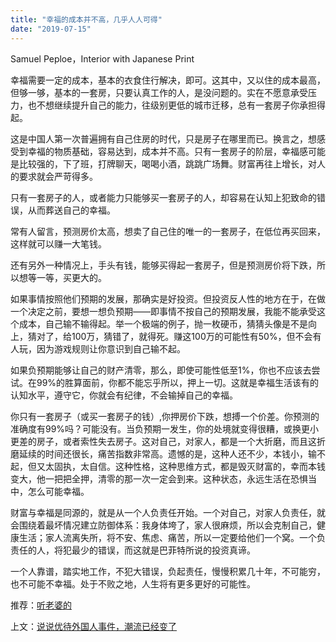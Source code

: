 ```yaml
---
title: "幸福的成本并不高，几乎人人可得"
date: "2019-07-15"
---
```


 Samuel Peploe，Interior with Japanese Print

幸福需要一定的成本，基本的衣食住行解决，即可。这其中，又以住的成本最高，但够一够，基本的一套房，只要认真工作的人，是没问题的。实在不愿意承受压力，也不想继续提升自己的能力，往级别更低的城市迁移，总有一套房子你承担得起。

这是中国人第一次普遍拥有自己住房的时代，只是房子在哪里而已。换言之，想感受到幸福的物质基础，容易达到，成本并不高。只有一套房子的阶层，幸福感可能是比较强的，下了班，打牌聊天，喝喝小酒，跳跳广场舞。财富再往上增长，对人的要求就会严苛得多。

只有一套房子的人，或者能力只能够买一套房子的人，却容易在认知上犯致命的错误，从而葬送自己的幸福。

常有人留言，预测房价太高，想卖了自己住的唯一的一套房子，在低位再买回来，这样就可以赚一大笔钱。

还有另外一种情况上，手头有钱，能够买得起一套房子，但是预测房价将下跌，所以想等一等，买更大的。

如果事情按照他们预期的发展，那确实是好投资。但投资反人性的地方在于，在做一个决定之前，要想一想负预期——即事情不按自己的预期发展，我能不能承受这个成本，自己输不输得起。举一个极端的例子，抛一枚硬币，猜猜头像是不是向上，猜对了，给100万，猜错了，就得死。赚这100万的可能性有50%，但不会有人玩，因为游戏规则让你意识到自己输不起。

如果负预期能够让自己的财产清零，那么，即使可能性低至1%，你也不应该去尝试。在99%的胜算面前，你都不能忘乎所以，押上一切。这就是幸福生活该有的认知水平，遵守它，你就会有纪律，不会输掉自己的幸福。

你只有一套房子（或买一套房子的钱）,你押房价下跌，想搏一个价差。你预测的准确度有99%吗？可能没有。当负预期一发生，你的处境就变得很糟，或换更小更差的房子，或者索性失去房子。这对自己，对家人，都是一个大折磨，而且这折磨延续的时间还很长，痛苦指数非常高。遗憾的是，这种人还不少，本钱小，输不起，但又太固执，太自信。这种性格，这种思维方式，都是毁灭财富的，幸而本钱变大，他一把把全押，清零的那一次一定会到来。这种状态，永远生活在恐惧当中，怎么可能幸福。

财富与幸福是同源的，就是从一个人负责任开始。一个对自己，对家人负责任，就会围绕着最坏情况建立防御体系：我身体垮了，家人很麻烦，所以会克制自己，健康生活；家人流离失所，将不安、焦虑、痛苦，所以一定要给他们一个窝。一个负责任的人，将犯最少的错误，而这就是巴菲特所说的投资真谛。

一个人靠谱，踏实地工作，不犯大错误，负起责任，慢慢积累几十年，不可能穷，也不可能不幸福。处于不败之地，人生将有更多更好的可能性。

  

推荐：[听老婆的](http://mp.weixin.qq.com/s?__biz=MjM5NDU0Mjk2MQ==&mid=2651623413&idx=1&sn=edd3cb743e19033dd775412813a6314c&chksm=bd7e0beb8a0982fdf42398476fa986c7a560044d62efc55c54fa5ebcd2b4a76fc8d992ef0a87&scene=21#wechat_redirect)  

上文：[说说优待外国人事件，潮流已经变了](http://mp.weixin.qq.com/s?__biz=MjM5NDU0Mjk2MQ==&mid=2651634191&idx=1&sn=406221b37faafa00daaffcde2d79e25c&chksm=bd7e3e118a09b7077be54cd9c6472cb46dcff0a198ee6ae7a01cb93c2d45e94e1bfee44572c8&scene=21#wechat_redirect)
